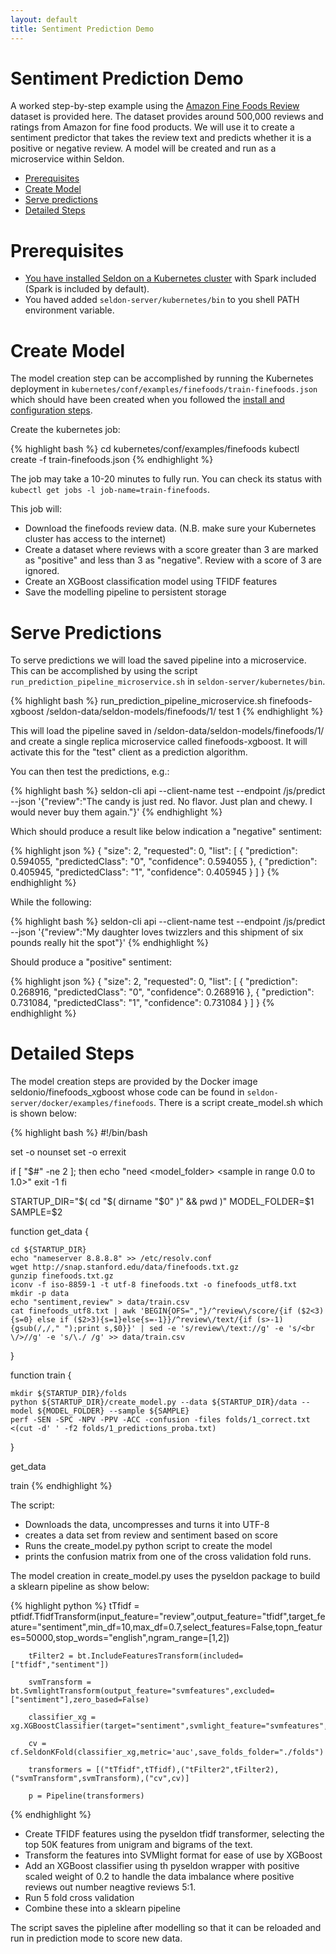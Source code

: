 ```yaml
---
layout: default
title: Sentiment Prediction Demo
---
```


# Sentiment Prediction Demo

A worked step-by-step example using the [Amazon Fine Foods Review](http://snap.stanford.edu/data/web-FineFoods.html) dataset is provided here. The dataset provides around 500,000 reviews and ratings from Amazon for fine food products. We will use it to create a sentiment predictor that takes the review text and predicts whether it is a positive or negative review. A model will be created and run as a microservice within Seldon.


 * [Prerequisites](#prerequisites)
 * [Create Model](#model)
 * [Serve predictions](#predictions)
 * [Detailed Steps](#detailed-steps)

# Prerequisites<a name="prerequisites"></a>

 * [You have installed Seldon on a Kubernetes cluster](install.html) with Spark included (Spark is included by default).
 * You haved added ```seldon-server/kubernetes/bin``` to you shell PATH environment variable.



# **Create Model**<a name="model"></a>

The model creation step can be accomplished by running the Kubernetes deployment in ```kubernetes/conf/examples/finefoods/train-finefoods.json``` which should have been created when you followed the [install and configuration steps](install.html).

Create the kubernetes job:

{% highlight bash %}
cd kubernetes/conf/examples/finefoods
kubectl create -f train-finefoods.json
{% endhighlight %}

The job may take a 10-20 minutes to fully run. You can check its status with ```kubectl get jobs -l job-name=train-finefoods```. 

This job will:

 * Download the finefoods review data. (N.B. make sure your Kubernetes cluster has access to the internet)
 * Create a dataset where reviews with a score greater than 3 are marked as "positive" and less than 3 as "negative". Review with a score of 3 are ignored.
 * Create an XGBoost classification model using TFIDF features
 * Save the modelling pipeline to persistent storage


# **Serve Predictions**<a name="predictions"></a>

To serve predictions we will load the saved pipeline into a microservice. This can be accomplished by using the script ```run_prediction_pipeline_microservice.sh``` in ```seldon-server/kubernetes/bin```.

{% highlight bash %}
run_prediction_pipeline_microservice.sh finefoods-xgboost /seldon-data/seldon-models/finefoods/1/ test 1
{% endhighlight %}

This will load the pipeline saved in /seldon-data/seldon-models/finefoods/1/ and create a single replica microservice called finefoods-xgboost. It will activate this for the "test" client as a prediction algorithm.

You can then test the predictions, e.g.:

{% highlight bash %}
seldon-cli api --client-name test --endpoint /js/predict --json '{"review":"The candy is just red.   No flavor. Just  plan and chewy.  I would never buy them again."}'
{% endhighlight %}

Which should produce a result like below indication a "negative" sentiment:

{% highlight json %}
{
  "size": 2,
  "requested": 0,
  "list": [
    {
      "prediction": 0.594055,
      "predictedClass": "0",
      "confidence": 0.594055
    },
    {
      "prediction": 0.405945,
      "predictedClass": "1",
      "confidence": 0.405945
    }
  ]
}
{% endhighlight %}

While the following:

{% highlight bash %}
seldon-cli api --client-name test --endpoint /js/predict --json '{"review":"My daughter loves twizzlers and this shipment of six pounds really hit the spot"}'
{% endhighlight %}

Should produce a "positive" sentiment:

{% highlight json %}
{
  "size": 2,
  "requested": 0,
  "list": [
    {
      "prediction": 0.268916,
      "predictedClass": "0",
      "confidence": 0.268916
    },
    {
      "prediction": 0.731084,
      "predictedClass": "1",
      "confidence": 0.731084
    }
  ]
}
{% endhighlight %}

# **Detailed Steps**<a name="detailed-steps"></a>
The model creation steps are provided by the Docker image seldonio/finefoods_xgboost whose code can be found in ```seldon-server/docker/examples/finefoods```. There is a script create_model.sh which is shown below:

{% highlight bash %}
#!/bin/bash

set -o nounset
set -o errexit

if [ "$#" -ne 2 ]; then
    echo "need <model_folder> <sample in range 0.0 to 1.0>"
    exit -1
fi

STARTUP_DIR="$( cd "$( dirname "$0" )" && pwd )"
MODEL_FOLDER=$1
SAMPLE=$2

function get_data {
    
    cd ${STARTUP_DIR}
    echo "nameserver 8.8.8.8" >> /etc/resolv.conf
    wget http://snap.stanford.edu/data/finefoods.txt.gz
    gunzip finefoods.txt.gz
    iconv -f iso-8859-1 -t utf-8 finefoods.txt -o finefoods_utf8.txt
    mkdir -p data
    echo "sentiment,review" > data/train.csv
    cat finefoods_utf8.txt | awk 'BEGIN{OFS=","}/^review\/score/{if ($2<3){s=0} else if ($2>3){s=1}else{s=-1}}/^review\/text/{if (s>-1){gsub(/,/," ");print s,$0}}' | sed -e 's/review\/text://g' -e 's/<br \/>//g' -e 's/\./ /g' >> data/train.csv

}

function train {

    mkdir ${STARTUP_DIR}/folds
    python ${STARTUP_DIR}/create_model.py --data ${STARTUP_DIR}/data --model ${MODEL_FOLDER} --sample ${SAMPLE}
    perf -SEN -SPC -NPV -PPV -ACC -confusion -files folds/1_correct.txt <(cut -d' ' -f2 folds/1_predictions_proba.txt)
}


get_data

train
{% endhighlight %}

The script:

 * Downloads the data, uncompresses and turns it into UTF-8
 * creates a data set from review and sentiment based on score
 * Runs the create_model.py python script to create the model
 * prints the confusion matrix from one of the cross validation fold runs.

The model creation in create_model.py  uses the pyseldon package to build a sklearn pipeline as show below:

{% highlight python %}
        tTfidf = ptfidf.TfidfTransform(input_feature="review",output_feature="tfidf",target_feature="sentiment",min_df=10,max_df=0.7,select_features=False,topn_features=50000,stop_words="english",ngram_range=[1,2])


        tFilter2 = bt.IncludeFeaturesTransform(included=["tfidf","sentiment"])

        svmTransform = bt.SvmlightTransform(output_feature="svmfeatures",excluded=["sentiment"],zero_based=False)

        classifier_xg = xg.XGBoostClassifier(target="sentiment",svmlight_feature="svmfeatures",silent=1,max_depth=5,n_estimators=200,objective='binary:logistic',scale_pos_weight=0.2)

        cv = cf.SeldonKFold(classifier_xg,metric='auc',save_folds_folder="./folds")
    
        transformers = [("tTfidf",tTfidf),("tFilter2",tFilter2),("svmTransform",svmTransform),("cv",cv)]

        p = Pipeline(transformers)
{% endhighlight %}

 * Create TFIDF features using the pyseldon tfidf transformer, selecting the top 50K features from unigram and bigrams of the text.
 * Transform the features into SVMlight format for ease of use by XGBoost
 * Add an XGBoost classifier using th pyseldon wrapper with positive scaled weight of 0.2 to handle the data imbalance where positive reviews out number neagtive reviews 5:1.
 * Run 5 fold cross validation
 * Combine these into a sklearn pipeline

The script saves the pipleline after modelling so that it can be reloaded and run in prediction mode to score new data.




